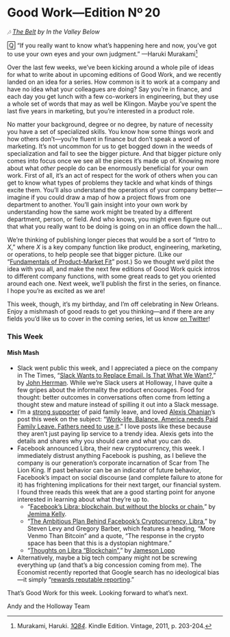 # Good Work—Edition Nº 20

*🎶
[The Belt](https://open.spotify.com/track/0JsRZWdSquAQtgyJO8mhLA?si=69Sf7G9mTRGdOSPXKxn78A) by
In the Valley Below*

🅀 “If you really want to know what’s happening here and now, you’ve got to use your own
eyes and your own judgment.”
—Haruki Murakami[^1]

Over the last few weeks, we’ve been kicking around a whole pile of ideas for what to write
about in upcoming editions of Good Work, and we recently landed on an idea for a series.
How common is it to work at a company and have no idea what your colleagues are doing?
Say you’re in finance, and each day you get lunch with a few co-workers in engineering,
but they use a whole set of words that may as well be Klingon.
Maybe you’ve spent the last five years in marketing, but you’re interested in a product
role.

No matter your background, degree or no degree, by nature of necessity you have a set of
specialized skills.
You know how some things work and how others don’t—you’re fluent in finance but don’t
speak a word of marketing.
It’s not uncommon for us to get bogged down in the weeds of specialization and fail to see
the bigger picture.
And that bigger picture only comes into focus once we see all the pieces it’s made up of.
Knowing more about what *other* people do can be enormously beneficial for your own work.
First of all, it’s an act of respect for the work of others when you can get to know what
types of problems they tackle and what kinds of things excite them.
You’ll also understand the operations of your company better—imagine if you could draw a
map of how a project flows from one department to another.
You’ll gain insight into your own work by understanding how the same work might be treated
by a different department, person, or field.
And who knows, you might even figure out that what you really want to be doing is going on
in an office down the hall…

We’re thinking of publishing longer pieces that would be a sort of “Intro to *X*,” where
*X* is a key company function like product, engineering, marketing, or operations, to help
people see that bigger picture.
(Like our
“[Fundamentals of Product-Market Fit](https://www.holloway.com/s/rvc-fundamentals-of-product-market-fit)” post.)
So we thought we’d pilot the idea with you all, and make the next few editions of Good
Work quick intros to different company functions, with some great reads to get you
oriented around each one.
Next week, we’ll publish the first in the series, on finance.
I hope you’re as excited as we are!

This week, though, it’s my birthday, and I’m off celebrating in New Orleans.
Enjoy a mishmash of good reads to get you thinking—and if there are any fields you’d like
us to cover in the coming series, let us know [on Twitter](https://twitter.com/holloway)!

### This Week

#### Mish Mash

- Slack went public this week, and I appreciated a piece on the company in The Times,
  “[Slack Wants to Replace Email. Is That What We Want?](https://www.nytimes.com/2019/06/19/style/slack-replace-email-ipo-listing.html),”
  by [John Herrman](https://twitter.com/jwherrman). While we’re Slack users at Holloway, I
  have quite a few gripes about the informality the product encourages.
  Food for thought:
  better outcomes in conversations often come from letting a thought stew and mature instead
  of spilling it out into a Slack message.
- I’m a
  [strong supporter](https://techcrunch.com/2015/10/28/how-startups-can-become-the-unexpected-parental-leave-champs/)
  of paid family leave, and loved [Alexis Ohanian](https://twitter.com/alexisohanian)’s post
  this week on the subject:
  “[Work-life. Balance. America needs Paid Family Leave. Fathers need to use it](https://medium.com/initialized-capital/work-life-balance-2163f7cedcc8).”
  I love posts like these because they aren’t just paying lip service to a trendy idea.
  Alexis gets into the details and shares why you should care and what you can do.
- Facebook announced Libra, their new cryptocurrency, this week.
  I immediately distrust anything Facebook is pushing, as I believe the company is our
  generation’s corporate incarnation of Scar from The Lion King.
  If past behavior can be an indicator of future behavior, Facebook’s impact on social
  discourse (and complete failure to atone for it) has frightening implications for their
  next target, our financial system.
  I found three reads this week that are a good starting point for anyone interested in
  learning about what they’re up to.
  - “[Facebook’s Libra: blockchain, but without the blocks or chain](https://ftalphaville.ft.com/2019/06/18/1560849057000/Facebook-s-Libra--blockchain--but-without-the-blocks-or-chain/),”
    by [Jemima Kelly](https://twitter.com/jemimajoanna).
  - “[The Ambitious Plan Behind Facebook’s Cryptocurrency, Libra](https://www.wired.com/story/ambitious-plan-behind-facebooks-cryptocurrency-libra/),”
    by Steven Levy and Gregory Barber, which features a heading, “More Venmo Than Bitcoin”
    and a quote, “The response in the crypto space has been that this is a dystopian
    nightmare.”
  - “[Thoughts on Libra “Blockchain”](https://medium.com/@lopp/thoughts-on-libra-blockchain-49b8f6c26372),”
    by [Jameson Lopp](https://twitter.com/lopp)
- Alternatively, maybe a big tech company might not be screwing everything up (and that’s a
  big concession coming from me).
  The Economist recently reported that Google search has no ideological bias—it simply “[rewards reputable reporting](https://www.economist.com/graphic-detail/2019/06/08/google-rewards-reputable-reporting-not-left-wing-politics).”

That’s Good Work for this week.
Looking forward to what’s next.

Andy and the Holloway Team


[^1]: Murakami, Haruki. [*1Q84*](https://www.amazon.com/1Q84-Vintage-International-Haruki-Murakami-ebook/dp/B004LROUW2). Kindle Edition. Vintage, 2011, p. 203-204.
